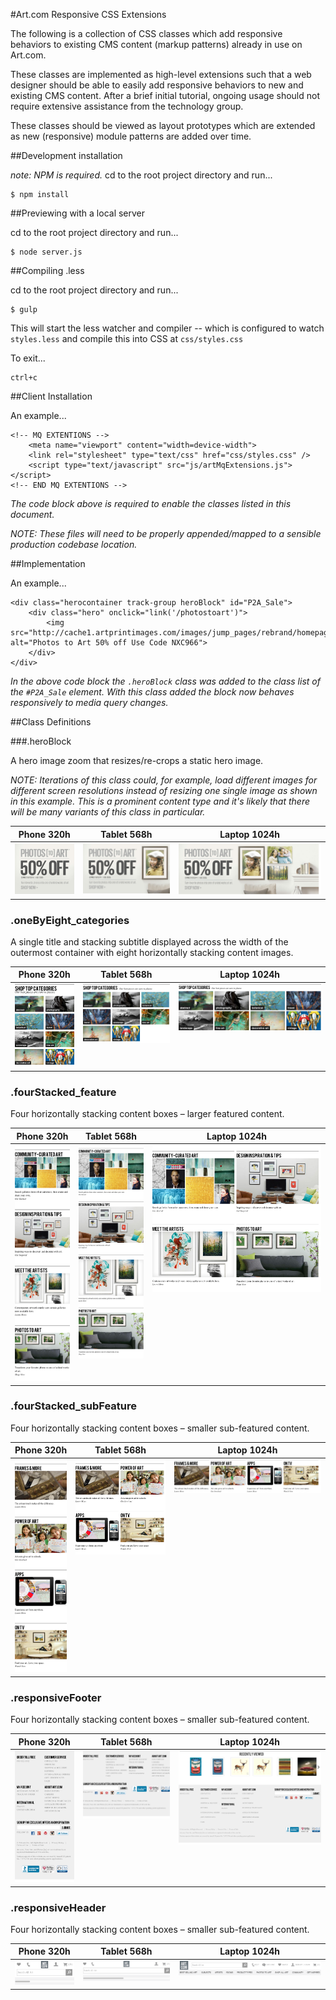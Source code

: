 #Art.com Responsive CSS Extensions

The following is a collection of CSS classes which add responsive behaviors to existing CMS content (markup patterns) already in use on Art.com.

These classes are implemented as high-level extensions such that a web designer should be able to easily add responsive behaviors to new and existing CMS content. After a brief initial tutorial, ongoing usage should not require extensive assistance from the technology group. 

These classes should be viewed as layout prototypes which are extended as new (responsive) module patterns are added over time.



##Development installation

_note: NPM is required._
cd to the root project directory and run...

    $ npm install




##Previewing with a local server

cd to the root project directory and run...

    $ node server.js


##Compiling .less

cd to the root project directory and run...

    $ gulp

This will start the less watcher and compiler -- which is configured to watch `styles.less` and compile this into CSS at `css/styles.css`

To exit...

    ctrl+c


##Client Installation

An example...

    <!-- MQ EXTENTIONS -->
        <meta name="viewport" content="width=device-width">
	    <link rel="stylesheet" type="text/css" href="css/styles.css" />
	    <script type="text/javascript" src="js/artMqExtensions.js"></script>
    <!-- END MQ EXTENTIONS -->
*The code block above is required to enable the classes listed in this document.*

*NOTE: These files will need to be properly appended/mapped to a sensible production codebase location.*

##Implementation

An example...


    <div class="herocontainer track-group heroBlock" id="P2A_Sale">
	    <div class="hero" onclick="link('/photostoart')">
		    <img src="http://cache1.artprintimages.com/images/jump_pages/rebrand/homepage/flyouts/p2a_sale/home_p2a.jpg" alt="Photos to Art 50% off Use Code NXC966">
	    </div>
    </div>

*In the above code block the `.heroBlock` class was added to the class list of the `#P2A_Sale` element.  With this class added the block now behaves responsively to media query changes.*  


##Class Definitions


###.heroBlock

A hero image zoom that resizes/re-crops a static hero image.

_NOTE: Iterations of this class could, for example, load different images for different screen resolutions instead of resizing one single image as shown in this example. This is a prominent content type and it's likely that there will be many variants of this class in particular._


<table>
    <thead>
        <tr>
            <th>Phone 320h</th>
            <th>Tablet 568h</th>
            <th>Laptop 1024h</th>
        </tr>
    </thead>
    <tr valign="top">
        <td><img src="docs/bitmaps_reference/0_0_heroBlock_0_phone.png"></td>
        <td><img src="docs/bitmaps_reference/0_0_heroBlock_1_tablet_v.png"></td>
        <td><img src="docs/bitmaps_reference/0_0_heroBlock_2_tablet_h.png"></td>
    </tr>
</table>




### .oneByEight_categories

A single title and stacking subtitle displayed across the width of the outermost container with eight horizontally stacking content images.

<table>
    <thead>
        <tr>
            <th>Phone 320h</th>
            <th>Tablet 568h</th>
            <th>Laptop 1024h</th>
        </tr>
    </thead>
    <tr valign="top">
        <td><img src="docs/bitmaps_reference/0_1_oneByEight_categories_0_phone.png"></td>
        <td><img src="docs/bitmaps_reference/0_1_oneByEight_categories_1_tablet_v.png"></td>
        <td><img src="docs/bitmaps_reference/0_1_oneByEight_categories_2_tablet_h.png"></td>
    </tr>
</table>








### .fourStacked_feature

Four horizontally stacking content boxes – larger featured content.

<table>
    <thead>
        <tr>
            <th>Phone 320h</th>
            <th>Tablet 568h</th>
            <th>Laptop 1024h</th>
        </tr>
    </thead>
    <tr valign="top">
        <td><img src="docs/bitmaps_reference/0_2_fourStacked_feature_0_phone.png"></td>
        <td><img src="docs/bitmaps_reference/0_2_fourStacked_feature_1_tablet_v.png"></td>
        <td><img src="docs/bitmaps_reference/0_2_fourStacked_feature_2_tablet_h.png"></td>
    </tr>
</table>







### .fourStacked_subFeature

Four horizontally stacking content boxes – smaller sub-featured content.

<table>
    <thead>
        <tr>
            <th>Phone 320h</th>
            <th>Tablet 568h</th>
            <th>Laptop 1024h</th>
        </tr>
    </thead>
    <tr valign="top">
        <td><img src="docs/bitmaps_reference/0_3_fourStacked_subFeature_0_phone.png"></td>
        <td><img src="docs/bitmaps_reference/0_3_fourStacked_subFeature_1_tablet_v.png"></td>
        <td><img src="docs/bitmaps_reference/0_3_fourStacked_subFeature_2_tablet_h.png"></td>
    </tr>
</table>








### .responsiveFooter

Four horizontally stacking content boxes – smaller sub-featured content.

<table>
    <thead>
        <tr>
            <th>Phone 320h</th>
            <th>Tablet 568h</th>
            <th>Laptop 1024h</th>
        </tr>
    </thead>
    <tr valign="top">
        <td><img src="docs/bitmaps_reference/0_4_footer_0_phone.png"></td>
        <td><img src="docs/bitmaps_reference/0_4_footer_1_tablet_v.png"></td>
        <td><img src="docs/bitmaps_reference/0_4_footer_2_tablet_h.png"></td>
    </tr>
</table>




### .responsiveHeader

Four horizontally stacking content boxes – smaller sub-featured content.

<table>
    <thead>
        <tr>
            <th>Phone 320h</th>
            <th>Tablet 568h</th>
            <th>Laptop 1024h</th>
        </tr>
    </thead>
    <tr valign="top">
        <td><img src="docs/bitmaps_reference/0_5_responsiveHeader_0_phone.png"></td>
        <td><img src="docs/bitmaps_reference/0_5_responsiveHeader_1_tablet_v.png"></td>
        <td><img src="docs/bitmaps_reference/0_5_responsiveHeader_2_tablet_h.png"></td>
    </tr>
</table>











